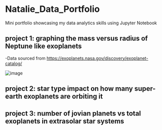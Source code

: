 # Natalie_Data_Portfolio
Mini portfolio showcasing my data analytics skills using Jupyter Notebook

## project 1: graphing the mass versus radius of Neptune like exoplanets
-Data sourced from https://exoplanets.nasa.gov/discovery/exoplanet-catalog/


![image](https://user-images.githubusercontent.com/80276798/110668767-827d9f80-8180-11eb-8662-6f2cd736a290.png)



## project 2: star type impact on how many super-earth exoplanets are orbiting it


## project 3: number of jovian planets vs total exoplanets in extrasolar star systems

